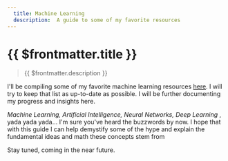 ```yaml
---
  title: Machine Learning
  description:  A guide to some of my favorite resources
---
```



# {{ $frontmatter.title }}
  >{{ $frontmatter.description }}


I'll be compiling some of my favorite machine learning resources [here](../resources.html#machine-learning).
I will try to keep that list as up-to-date as possible. I will be further documenting my progress and insights here.


*Machine Learning, Artificial Intelligence, Neural Networks, Deep Learning* , yada yada yada... I'm sure you've heard the buzzwords by now.
I hope that with this guide I can help demystify some of the hype and explain the fundamental ideas and math these concepts stem from

Stay tuned, coming in the near future.

